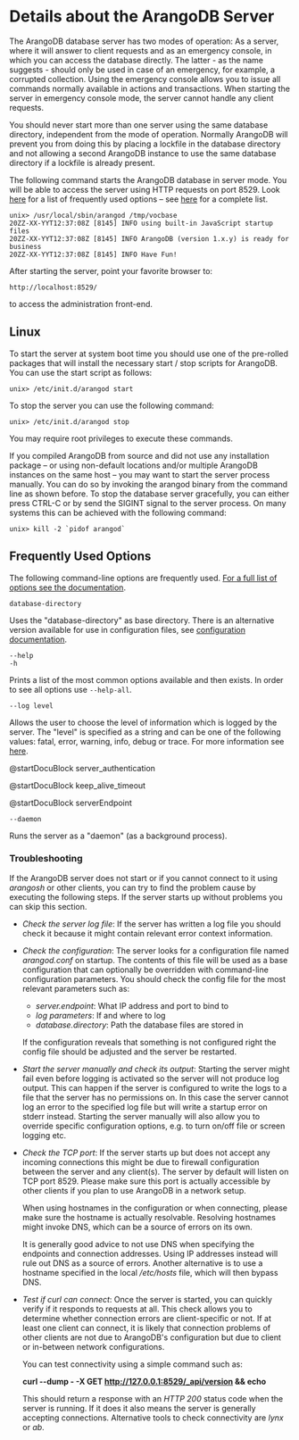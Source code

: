 Details about the ArangoDB Server
=================================

The ArangoDB database server has two modes of operation: As a server, where it
will answer to client requests and as an emergency console, in which you can
access the database directly. The latter - as the name suggests - should 
only be used in case of an emergency, for example, a corrupted
collection. Using the emergency console allows you to issue all commands
normally available in actions and transactions. When starting the server in
emergency console mode, the server cannot handle any client requests.

You should never start more than one server using the same database directory,
independent from the mode of operation. Normally ArangoDB will prevent
you from doing this by placing a lockfile in the database directory and
not allowing a second ArangoDB instance to use the same database directory
if a lockfile is already present.

The following command starts the ArangoDB database in server mode. You will
be able to access the server using HTTP requests on port 8529. Look 
[here](#frequently-used-options) for a list of 
frequently used options – see 
[here](../ConfigureArango/README.md) for a complete list.

```
unix> /usr/local/sbin/arangod /tmp/vocbase
20ZZ-XX-YYT12:37:08Z [8145] INFO using built-in JavaScript startup files
20ZZ-XX-YYT12:37:08Z [8145] INFO ArangoDB (version 1.x.y) is ready for business
20ZZ-XX-YYT12:37:08Z [8145] INFO Have Fun!
```

After starting the server, point your favorite browser to:

    http://localhost:8529/

to access the administration front-end.

Linux
-----

To start the server at system boot time you should use one of the 
pre-rolled packages that will install the necessary start / stop
scripts for ArangoDB. You can use the start script as follows:

    unix> /etc/init.d/arangod start
 
To stop the server you can use the following command:

    unix> /etc/init.d/arangod stop

You may require root privileges to execute these commands.

If you compiled ArangoDB from source and did not use any installation
package – or using non-default locations and/or multiple ArangoDB
instances on the same host – you may want to start the server process 
manually. You can do so by invoking the arangod binary from the command
line as shown before. To stop the database server gracefully, you can
either press CTRL-C or by send the SIGINT signal to the server process. 
On many systems this can be achieved with the following command:

    unix> kill -2 `pidof arangod`

Frequently Used Options
-----------------------

The following command-line options are frequently used. 
[For a full list of options see the documentation](../ConfigureArango/README.md).

`database-directory`

Uses the "database-directory" as base directory. There is an
alternative version available for use in configuration files, see 
[configuration documentation](../ConfigureArango/Arangod.md).

`--help`<br >
`-h`

Prints a list of the most common options available and then exists. 
In order to see all options use `--help-all`.

`--log level`

Allows the user to choose the level of information which is logged by
the server. The "level" is specified as a string and can be one of
the following values: fatal, error, warning, info, debug or trace.  For
more information see [here](../ConfigureArango/Logging.md).

<!-- ArangoServer.h -->

@startDocuBlock server_authentication

<!-- ApplicationEndpointServer.h -->

@startDocuBlock keep_alive_timeout

<!-- ApplicationEndpointServer.h -->

@startDocuBlock serverEndpoint

`--daemon`

Runs the server as a "daemon" (as a background process).

### Troubleshooting

If the ArangoDB server does not start or if you cannot connect to it 
using *arangosh* or other clients, you can try to find the problem cause by 
executing the following steps. If the server starts up without problems
you can skip this section.

* *Check the server log file*: If the server has written a log file you should 
  check it because it might contain relevant error context information.

* *Check the configuration*: The server looks for a configuration file 
  named *arangod.conf* on startup. The contents of this file will be used
  as a base configuration that can optionally be overridden with command-line 
  configuration parameters. You should check the config file for the most
  relevant parameters such as:
  * *server.endpoint*: What IP address and port to bind to
  * *log parameters*: If and where to log
  * *database.directory*: Path the database files are stored in

  If the configuration reveals that something is not configured right the config
  file should be adjusted and the server be restarted.

* *Start the server manually and check its output*: Starting the server might
  fail even before logging is activated so the server will not produce log
  output. This can happen if the server is configured to write the logs to
  a file that the server has no permissions on. In this case the server 
  cannot log an error to the specified log file but will write a startup 
  error on stderr instead.
  Starting the server manually will also allow you to override specific 
  configuration options, e.g. to turn on/off file or screen logging etc.

* *Check the TCP port*: If the server starts up but does not accept any incoming 
  connections this might be due to firewall configuration between the server 
  and any client(s). The server by default will listen on TCP port 8529. Please 
  make sure this port is actually accessible by other clients if you plan to use 
  ArangoDB in a network setup.

  When using hostnames in the configuration or when connecting, please make
  sure the hostname is actually resolvable. Resolving hostnames might invoke
  DNS, which can be a source of errors on its own.

  It is generally good advice to not use DNS when specifying the endpoints
  and connection addresses. Using IP addresses instead will rule out DNS as 
  a source of errors. Another alternative is to use a hostname specified
  in the local */etc/hosts* file, which will then bypass DNS.

* *Test if *curl* can connect*: Once the server is started, you can quickly
  verify if it responds to requests at all. This check allows you to
  determine whether connection errors are client-specific or not. If at 
  least one client can connect, it is likely that connection problems of
  other clients are not due to ArangoDB's configuration but due to client
  or in-between network configurations.

  You can test connectivity using a simple command such as:

  **curl --dump - -X GET http://127.0.0.1:8529/_api/version && echo**

  This should return a response with an *HTTP 200* status code when the
  server is running. If it does it also means the server is generally 
  accepting connections. Alternative tools to check connectivity are *lynx*
  or *ab*.
